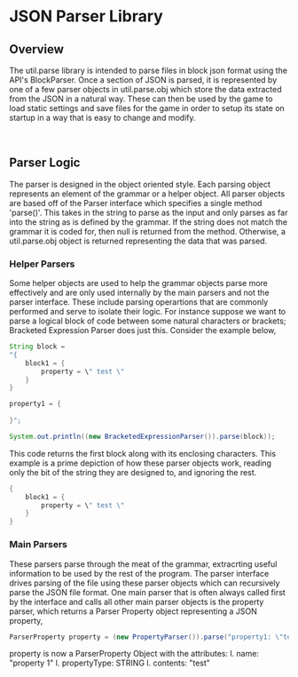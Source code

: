 # JSON Parser Library

## Overview
The util.parse library is intended to parse files in block json format using the API's BlockParser. Once a section of JSON is parsed, it is represented by one of a few parser objects in util.parse.obj which store the data extracted from the JSON in a natural way. These can then be used by the game to load static settings and save files for the game in order to setup its state on startup in a way that is easy to change and modify.

&nbsp;
&nbsp;

## Parser Logic
The parser is designed in the object oriented style. Each parsing object represents an element of the grammar or a helper object. All parser objects are based off of the Parser interface which specifies a single method 'parse()'. This takes in the string to parse as the input and only parses as far into the string as is defined by the grammar. If the string does not match the grammar it is coded for, then null is returned from the method. Otherwise, a util.parse.obj object is returned representing the data that was parsed.

### Helper Parsers
Some helper objects are used to help the grammar objects parse more effectively and are only used internally by the main parsers and not the parser interface. These include parsing operartions that are commonly performed and serve to isolate their logic. For instance suppose we want to parse a logical block of code between some natural characters or brackets; Bracketed Expression Parser does just this. Consider the example below,
```java
String block = 
"{
    block1 = {
        property = \" test \"
    }
}

property1 = {
    
}";

System.out.println((new BracketedExpressionParser()).parse(block));
```
This code returns the first block along with its enclosing characters. This example is a prime depiction of how these parser objects work, reading only the bit of the string they are designed to, and ignoring the rest.

```java
{
    block1 = {
        property = \" test \"
    }
}
```

### Main Parsers
These parsers parse through the meat of the grammar, extracrting useful information to be used by the rest of the program. The parser interface drives parsing of the file using these parser objects which can recursively parse the JSON file format. One main parser that is often always called first by the interface and calls all other main parser objects is the property parser, which returns a Parser Property object representing a JSON property,

```java
ParserProperty property = (new PropertyParser()).parse("property1: \"test\"");
```

property is now a ParserProperty Object with the attributes: 
l. name: "property 1" 
l. propertyType: STRING
l. contents: "test"
